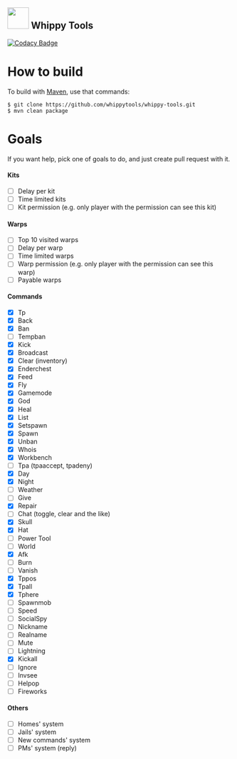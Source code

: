 ## <img src="https://avatars1.githubusercontent.com/u/35628511?s=200&v=4" width="48">  Whippy Tools
[![Codacy Badge](https://api.codacy.com/project/badge/Grade/6f800b26da2148a1b5f2b69da656cacf)](https://www.codacy.com/app/bmstefanski/whippy-tools?utm_source=github.com&amp;utm_medium=referral&amp;utm_content=whippytools/whippy-tools&amp;utm_campaign=Badge_Grade)

# How to build
To build with [Maven](https://maven.apache.org/), use that commands:
```
$ git clone https://github.com/whippytools/whippy-tools.git
$ mvn clean package
```

# Goals
If you want help, pick one of goals to do, and just create pull request with it.

#### Kits
- [ ] Delay per kit
- [ ] Time limited kits
- [ ] Kit permission (e.g. only player with the permission can see this kit)

#### Warps
- [ ] Top 10 visited warps
- [ ] Delay per warp
- [ ] Time limited warps
- [ ] Warp permission (e.g. only player with the permission can see this warp)
- [ ] Payable warps

#### Commands
- [x] Tp
- [x] Back
- [x] Ban
- [ ] Tempban
- [x] Kick
- [x] Broadcast
- [x] Clear (inventory)
- [x] Enderchest
- [x] Feed
- [x] Fly
- [x] Gamemode
- [x] God
- [x] Heal
- [x] List
- [x] Setspawn
- [x] Spawn
- [x] Unban
- [x] Whois
- [x] Workbench
- [ ] Tpa (tpaaccept, tpadeny)
- [x] Day
- [x] Night
- [ ] Weather
- [ ] Give
- [x] Repair
- [ ] Chat (toggle, clear and the like)
- [x] Skull
- [x] Hat
- [ ] Power Tool
- [ ] World
- [x] Afk
- [ ] Burn
- [ ] Vanish
- [x] Tppos
- [x] Tpall
- [x] Tphere
- [ ] Spawnmob
- [ ] Speed
- [ ] SocialSpy
- [ ] Nickname
- [ ] Realname
- [ ] Mute
- [ ] Lightning
- [x] Kickall
- [ ] Ignore
- [ ] Invsee
- [ ] Helpop
- [ ] Fireworks

#### Others
- [ ] Homes' system
- [ ] Jails' system
- [ ] New commands' system
- [ ] PMs' system (reply)

